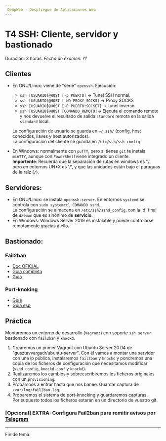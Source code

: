 ```yaml
---
 DeApWeb - Despliegue de Aplicaciones Web
---
```


# T4 SSH: Cliente, servidor y bastionado

Duración: 3 horas.
*Fecha de examen: ??*

## Clientes
+ En GNU/Linux: viene de "serie" `openssh`. Ejecución:
  - `ssh [USUARIO]@HOST [-p PUERTO]` -> Tunel SSH normal.
  - `ssh [USUARIO]@HOST [-ND PROXY_SOCKS]` -> Proxy SOCKS
  - `ssh [USUARIO]@HOST [-R PUERTO:SOCKET]` -> tunel inverso.
  - `ssh [USUARIO]@HOST [COMANDO_REMOTO]`-> Ejecuta el comando remoto y nos devuelve el resultado de salida `standard` remota en la salida `standard` local.

  La configuración de usuario se guarda en `~/.ssh/` (config, host conocidos, llaves y host autorizados). \
  La configuración del cliente se guarda en `/etc/ssh/ssh_config`

+ En Windows: normalmente con `puTTY`, pero si tienes `git` te instala `minTTY`, aunque con `PowerShell`viene integrado un cliente. \
  **Importente**: Recuerda que la separación de rutas en windows es '\\', pero en entornos UN*X es '/', y que las unidades están bajo el paraguas de la raíz (`/`).

## Servidores:
+ En GNU/Linux: se instala `openssh-server`. En entornos `systemd` se controla con `sudo systemctl COMANDO sshd`. \
  La configuración se almacena en `/etc/ssh/sshd_config`, con la 'd' final de `daemon` que es sinónimo de **servicio**.
+ En Windows: Windows Server 2019 es instalable y puede controlarse remotamente gracias a ello.

## Bastionado:
### Fail2ban
+ [Doc OFICIAL](https://www.fail2ban.org/wiki/index.php/MANUAL_0_8#Introduction)
+ [Guía completa](http://albertomagallon.es/fail2ban-bastionado-de-servicios-remotos-en-linux/)
+ [Guía](https://www.ionos.es/digitalguide/servidores/seguridad/fail2ban-la-herramienta-ideal-para-proteger-tu-servidor/)

### Port-knoking
+ [Guía](https://www.tecmint.com/port-knocking-to-secure-ssh/)
+ [Guía esp](https://rm-rf.es/port-knocking-en-debian-con-knockd/)


## Práctica
Montaremos un entorno de desarrollo (`Vagrant`) con soporte `ssh server` bastionado con `fail2ban` y `knockd`.
1. Crearemos un primer Vagrant con Ubuntu Server 20.04 de "gusztavvargadr/ubuntu-server". Con él vamos a montar una servidor con una ip pública, instalaremos `fail2ban` y `knockd` y pondremos una copia de los ficheros de configuración que necesitamos modificar (`sshd_config`, `knockd.conf` y `knockd`).
2. Realizaremos los cambios y sobreescribiremos los ficheros originales con un `provisioning`.
3. Probamoos a entrar hasta que nos banee. Guardar captura de `/var/log/fail2ban.log`.
4. Probaremos el sistema de port-knocking y guardaremos capturas. \
Por supuesto todos los ficheros estarán en un directorio de vuestro git.

### [Opcional] **EXTRA**: Configura Fail2ban para remitir avisos por [Telegram](https://github.com/shafiqsaaidin/fail2ban-telegram-notification)

---
Fin de tema.
